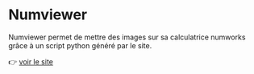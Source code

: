 # Numviewer

Numviewer permet de mettre des images sur sa calculatrice numworks grâce à un script python généré par le site.

👉 [voir le site](http://numviewer.web.app/)
